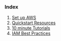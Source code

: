 ### Index 
1. [Set up AWS](https://github.com/gargisingh1993/aws-cookbook/blob/master/hackathon-quickstart/Setting%20up%20AWS.md)
2. [Quickstart Resources](https://github.com/alexa/alexa-cookbook/blob/master/guides/hackathon-quickstart/Tools%20and%20SDKs.md)
3. [10 minute Tutorials](https://github.com/alexa/alexa-cookbook/blob/master/guides/hackathon-quickstart/10%20Minute%20Tutorials.md)
4. [IAM Best Practices](https://github.com/alexa/alexa-cookbook/blob/master/guides/hackathon-quickstart/IAM%20and%20Permissions.md)
